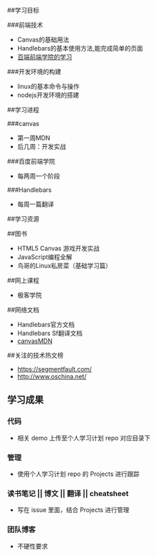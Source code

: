 ##学习目标

###前端技术

- Canvas的基础用法
- Handlebars的基本使用方法,能完成简单的页面
- [百端前端学院的学习](http://ife.baidu.com/task/all)

###开发环境的构建

- linux的基本命令与操作
- nodejs开发环境的搭建

##学习进程

###canvas

- 第一周MDN
- 后几周：开发实战

###百度前端学院

- 每两周一个阶段

###Handlebars

- 每周一篇翻译

##学习资源

##图书

- HTML5 Canvas 游戏开发实战
- JavaScript编程全解
- 鸟哥的Linux私房菜（基础学习篇）

##网上课程

- 极客学院

##网络文档

- Handlebars官方文档
- Handlebars Sf翻译文档
- [canvasMDN](https://developer.mozilla.org/zh-CN/docs/Web/API/Canvas_API/Tutorial)

##关注的技术热文榜

- https://segmentfault.com/
- http://www.oschina.net/

## 学习成果

### 代码
- 相关 demo 上传至个人学习计划 repo 对应目录下

### 管理
- 使用个人学习计划 repo 的 Projects 进行跟踪

### 读书笔记 || 博文 || 翻译 || cheatsheet
- 写在 issue 里面，结合 Projects 进行管理

### 团队博客
- 不硬性要求


